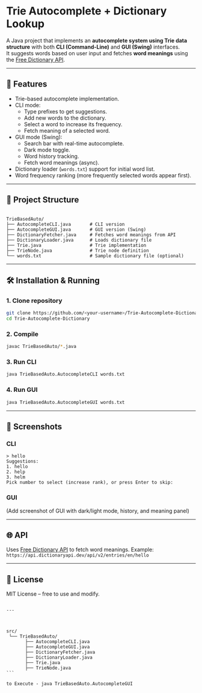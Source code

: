# Trie Autocomplete + Dictionary Lookup

A Java project that implements an **autocomplete system using Trie data structure** with both **CLI (Command-Line)** and **GUI (Swing)** interfaces.  
It suggests words based on user input and fetches **word meanings** using the [Free Dictionary API](https://dictionaryapi.dev/).

---

## 🚀 Features
- Trie-based autocomplete implementation.
- CLI mode:
  - Type prefixes to get suggestions.
  - Add new words to the dictionary.
  - Select a word to increase its frequency.
  - Fetch meaning of a selected word.
- GUI mode (Swing):
  - Search bar with real-time autocomplete.
  - Dark mode toggle.
  - Word history tracking.
  - Fetch word meanings (async).
- Dictionary loader (`words.txt`) support for initial word list.
- Word frequency ranking (more frequently selected words appear first).

---

## 📂 Project Structure
```

TrieBasedAuto/
├── AutocompleteCLI.java       # CLI version
├── AutocompleteGUI.java       # GUI version (Swing)
├── DictionaryFetcher.java     # Fetches word meanings from API
├── DictionaryLoader.java      # Loads dictionary file
├── Trie.java                  # Trie implementation
├── TrieNode.java              # Trie node definition
└── words.txt                  # Sample dictionary file (optional)

````

---

## 🛠️ Installation & Running

### 1. Clone repository
```bash
git clone https://github.com/<your-username>/Trie-Autocomplete-Dictionary.git
cd Trie-Autocomplete-Dictionary
````

### 2. Compile

```bash
javac TrieBasedAuto/*.java
```

### 3. Run CLI

```bash
java TrieBasedAuto.AutocompleteCLI words.txt
```

### 4. Run GUI

```bash
java TrieBasedAuto.AutocompleteGUI words.txt
```

---

## 📸 Screenshots

### CLI

```
> hello
Suggestions:
1. hello
2. help
3. helm
Pick number to select (increase rank), or press Enter to skip:
```

### GUI

(Add screenshot of GUI with dark/light mode, history, and meaning panel)

---

## 🌐 API

Uses [Free Dictionary API](https://dictionaryapi.dev/) to fetch word meanings.
Example:
`https://api.dictionaryapi.dev/api/v2/entries/en/hello`

---

## 📜 License

MIT License – free to use and modify.

````

---



src/
 └── TrieBasedAuto/
       ├── AutocompleteCLI.java
       ├── AutocompleteGUI.java
       ├── DictionaryFetcher.java
       ├── DictionaryLoader.java
       ├── Trie.java
       ├── TrieNode.java
```

to Execute - java TrieBasedAuto.AutocompleteGUI
